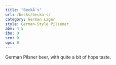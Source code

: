 ```yaml
---
title: "BeckÂ´s"
url: /becks/becka-s/
category: German Lager
style: German-Style Pilsener
abv: 4.5
ibu: 0
srm: 0
upc: 0
---
```

German Pilsner beer, with quite a bit of hops taste.
